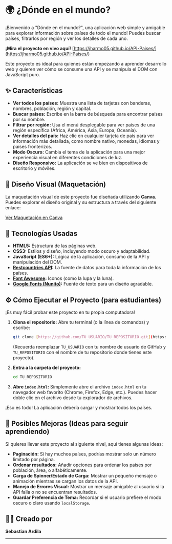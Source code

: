 # 🌍 ¿Dónde en el mundo?

¡Bienvenido a "Dónde en el mundo?", una aplicación web simple y amigable para explorar información sobre países de todo el mundo! Puedes buscar países, filtrarlos por región y ver los detalles de cada uno.

**¡Mira el proyecto en vivo aquí!** [https://jharmo05.github.io/API-Paises/](https://jharmo05.github.io/API-Paises/)

Este proyecto es ideal para quienes están empezando a aprender desarrollo web y quieren ver cómo se consume una API y se manipula el DOM con JavaScript puro.

## ✨ Características

* **Ver todos los países:** Muestra una lista de tarjetas con banderas, nombres, población, región y capital.
* **Buscar países:** Escribe en la barra de búsqueda para encontrar países por su nombre.
* **Filtrar por región:** Usa el menú desplegable para ver países de una región específica (África, América, Asia, Europa, Oceanía).
* **Ver detalles del país:** Haz clic en cualquier tarjeta de país para ver información más detallada, como nombre nativo, monedas, idiomas y países fronterizos.
* **Modo Oscuro:** Cambia el tema de la aplicación para una mejor experiencia visual en diferentes condiciones de luz.
* **Diseño Responsivo:** La aplicación se ve bien en dispositivos de escritorio y móviles.

## 🎨 Diseño Visual (Maquetación)

La maquetación visual de este proyecto fue diseñada utilizando **Canva**. Puedes explorar el diseño original y su estructura a través del siguiente enlace:

[Ver Maquetación en Canva](https://www.canva.com/design/DAGqqCIw9W8/xSWLCITNwhc39TX3C9wMfA/edit?utm_content=DAGqqCIw9W8&utm_campaign=designshare&utm_medium=link2&utm_source=sharebutton)

## 🚀 Tecnologías Usadas

* **HTML5:** Estructura de las páginas web.
* **CSS3:** Estilos y diseño, incluyendo modo oscuro y adaptabilidad.
* **JavaScript (ES6+):** Lógica de la aplicación, consumo de la API y manipulación del DOM.
* **[Restcountries API](https://restcountries.com/):** La fuente de datos para toda la información de los países.
* **[Font Awesome](https://fontawesome.com/):** Iconos (como la lupa y la luna).
* **[Google Fonts (Nunito)](https://fonts.google.com/specimen/Nunito):** Fuente de texto para un diseño agradable.

## ⚙️ Cómo Ejecutar el Proyecto (para estudiantes)

¡Es muy fácil probar este proyecto en tu propia computadora!

1.  **Clona el repositorio:**
    Abre tu terminal (o la línea de comandos) y escribe:
    ```bash
    git clone [https://github.com/TU_USUARIO/TU_REPOSITORIO.git](https://github.com/TU_USUARIO/TU_REPOSITORIO.git)
    ```
    (Recuerda reemplazar `TU_USUARIO` con tu nombre de usuario de GitHub y `TU_REPOSITORIO` con el nombre de tu repositorio donde tienes este proyecto).

2.  **Entra a la carpeta del proyecto:**
    ```bash
    cd TU_REPOSITORIO
    ```

3.  **Abre `index.html`:**
    Simplemente abre el archivo `index.html` en tu navegador web favorito (Chrome, Firefox, Edge, etc.). Puedes hacer doble clic en el archivo desde tu explorador de archivos.

¡Eso es todo! La aplicación debería cargar y mostrar todos los países.

## 🚧 Posibles Mejoras (Ideas para seguir aprendiendo)

Si quieres llevar este proyecto al siguiente nivel, aquí tienes algunas ideas:

* **Paginación:** Si hay muchos países, podrías mostrar solo un número limitado por página.
* **Ordenar resultados:** Añadir opciones para ordenar los países por población, área, o alfabéticamente.
* **Carga de Spinner/Estado de Carga:** Mostrar un pequeño mensaje o animación mientras se cargan los datos de la API.
* **Manejo de Errores Visual:** Mostrar un mensaje amigable al usuario si la API falla o no se encuentran resultados.
* **Guardar Preferencia de Tema:** Recordar si el usuario prefiere el modo oscuro o claro usando `localStorage`.

## 👨‍💻 Creado por

**Sebastian Ardila**

---
